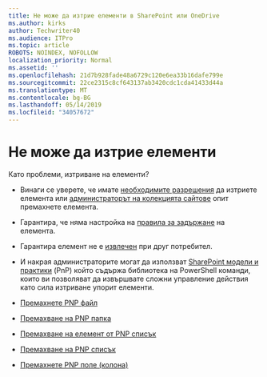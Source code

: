 ```yaml
---
title: Не може да изтрие елементи в SharePoint или OneDrive
ms.author: kirks
author: Techwriter40
ms.audience: ITPro
ms.topic: article
ROBOTS: NOINDEX, NOFOLLOW
localization_priority: Normal
ms.assetid: ''
ms.openlocfilehash: 21d7b928fade48a6729c120e6ea33b16dafe799e
ms.sourcegitcommit: 22ce2315c8cf643137ab3420cdc1cda41433d44a
ms.translationtype: MT
ms.contentlocale: bg-BG
ms.lasthandoff: 05/14/2019
ms.locfileid: "34057672"
---
```

# <a name="unable-to-delete-items"></a>Не може да изтрие елементи

Като проблеми, изтриване на елементи?

- Винаги се уверете, че имате [необходимите разрешения](https://docs.microsoft.com/en-us/sharepoint/default-sharepoint-groups) да изтриете елемента или [администраторът на колекцията сайтове](https://docs.microsoft.com/en-us/sharepoint/customize-sharepoint-site-permissions#add-change-or-remove-a-site-collection-administrator) опит премахнете елемента.

- Гарантира, че няма настройка на [правила за задържане](https://docs.microsoft.com/en-us/office365/securitycompliance/retention-policies) на елемента.

- Гарантира елемент не е [извлечен](https://support.office.com/en-us/article/check-out-check-in-or-discard-changes-to-files-in-a-library-7e2c12a9-a874-4393-9511-1378a700f6de) при друг потребител.

- И накрая администраторите могат да използват [SharePoint модели и практики](https://docs.microsoft.com/en-us/powershell/sharepoint/sharepoint-pnp/sharepoint-pnp-cmdlets?view=sharepoint-ps#installation) (PnP) който съдържа библиотека на PowerShell команди, които ви позволяват да извършвате сложни управление действия като сила изтриване упорит елементи. 
- [Премахнете PNP файл](https://docs.microsoft.com/en-us/powershell/module/sharepoint-pnp/remove-pnpfile?view=sharepoint-ps)
- [Премахване на PNP папка](https://docs.microsoft.com/en-us/powershell/module/sharepoint-pnp/remove-pnpfolder?view=sharepoint-ps)
- [Премахване на елемент от PNP списък](https://docs.microsoft.com/en-us/powershell/module/sharepoint-pnp/remove-pnplistitem?view=sharepoint-ps)
- [Премахване на PNP списък](https://docs.microsoft.com/en-us/powershell/module/sharepoint-pnp/remove-pnplist?view=sharepoint-ps)
- [Премахнете PNP поле (колона)](https://docs.microsoft.com/en-us/powershell/module/sharepoint-pnp/remove-pnpfield?view=sharepoint-ps)